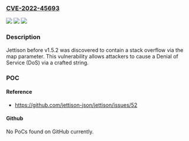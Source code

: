 ### [CVE-2022-45693](https://cve.mitre.org/cgi-bin/cvename.cgi?name=CVE-2022-45693)
![](https://img.shields.io/static/v1?label=Product&message=n%2Fa&color=blue)
![](https://img.shields.io/static/v1?label=Version&message=n%2Fa&color=blue)
![](https://img.shields.io/static/v1?label=Vulnerability&message=n%2Fa&color=brighgreen)

### Description

Jettison before v1.5.2 was discovered to contain a stack overflow via the map parameter. This vulnerability allows attackers to cause a Denial of Service (DoS) via a crafted string.

### POC

#### Reference
- https://github.com/jettison-json/jettison/issues/52

#### Github
No PoCs found on GitHub currently.


